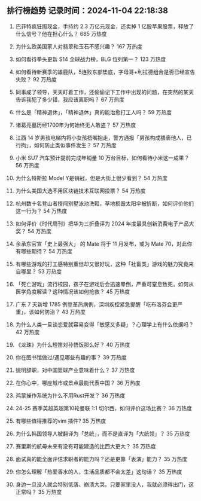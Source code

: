 
## 排行榜趋势 记录时间：2024-11-04 22:18:38
  
  1. 巴菲特疯狂囤现金，手持约 2.3 万亿元现金，还卖掉 1 亿股苹果股票，释放了什么信号？他在担心什么？ 685 万热度
    
  2. 为什么欧美国家人对翡翠和玉石不感兴趣？ 167 万热度
    
  3. 如何看待拳头更新 S14 全球战力榜，BLG 位列第一？ 123 万热度
    
  4. 如何看待新赛季的雄鹿队，5连败东部垫底，字母哥+利拉德组合是否已经宣告失败？ 92 万热度
    
  5. 同事成了领导，天天盯着工作，还偷偷记下工作中出现的问题，在突然的某天告诉我犯了多少错，我应该离职吗？ 67 万热度
    
  6. 什么是「精神退休」，「精神退休」真的能治愈打工人吗？ 59 万热度
    
  7. 诸葛亮墓历经1700年为何始终无人敢盗？ 57 万热度
    
  8. 江西 14 岁男孩电梯内将小女孩捂嘴抱走，警方通报「男孩构成猥亵他人，已行拘」，如何防止类似事件发生？ 57 万热度
    
  9. 小米 SU7 汽车预计提前完成年销量 10 万台目标，如何看待小米这一成果？ 56 万热度
    
  10. 为什么特斯拉 Model Y是销冠，但是大街上很少看到？ 54 万热度
    
  11. 为什么美国大选不用区块链技术互联网投票？ 54 万热度
    
  12. 杭州数十名登山者擅闯别墅泳池洗鞋，草地损毁太阳伞被折断，如何评价他们这一行为？ 54 万热度
    
  13. 如何评价《时代周刊》把华为三折叠评为 2024 年度最具创新消费电子产品大奖？ 54 万热度
    
  14. 余承东官宣「史上最强大」 的 Mate 将于 11 月发布，或为 Mate 70，对此你有哪些期待？ 54 万热度
    
  15. 有哪些游戏的打工感特别重但却又很好玩，这种「社畜类」游戏的魅力究竟来自哪里？ 53 万热度
    
  16. 「死亡游戏」流行校园，孩子在游戏后会迅速晕倒，严重可窒息致死，如何从医学角度解读？这种情况该如何抢救？ 45 万热度
    
  17. 广东 7 天新增 1785 例登革热病例，深圳疾控紧急提醒「吃布洛芬会更严重」，该如何防治？ 43 万热度
    
  18. 为什么人类一旦谈恋爱就容易变得「敏感又多疑」？心理学上有什么依据吗？ 42 万热度
    
  19. 《龙珠》为什么短笛对孙悟饭那么好？ 40 万热度
    
  20. 你在图书馆做过/遇见哪些有趣的事？ 39 万热度
    
  21. 姚明辞职，对中国篮球产业意味着什么？ 37 万热度
    
  22. 在你心中，哪座城市或景点最能代表中国？ 36 万热度
    
  23. 鸿蒙操作系统为什么不用Rust开发？ 36 万热度
    
  24. 24-25 赛季英超英超第10轮曼联 1:1 切尔西，如何评价这场比赛？ 36 万热度
    
  25. 有哪些值得推荐的vim 插件? 35 万热度
    
  26. 为什么韩国领导人被翻译为「总统」，而不是直译为「大统领」？ 35 万热度
    
  27. 赛里斯的航母未来有没有可能建造的比西大更大？ 35 万热度
    
  28. 面试真的能全面评估求职者的能力吗？还是更靠「表演」能力？ 35 万热度
    
  29. 你怎么理解「热爱香水的人，生活品质都不会太差」这句话？ 35 万热度
    
  30. 身边一旦没人就会特别低落、崩溃大哭。只要家里没人，我就必须得出门，这正常吗？ 35 万热度
    